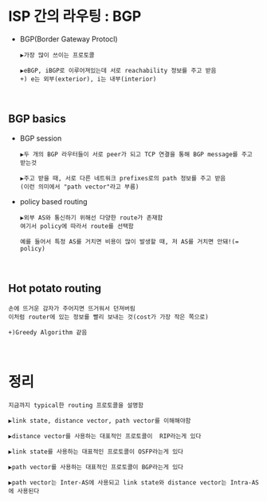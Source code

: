 ISP 간의 라우팅 : BGP
==========
* BGP(Border Gateway Protocl)
  ```
  ▶가장 많이 쓰이는 프로토콜

  ▶eBGP, iBGP로 이루어져있는데 서로 reachability 정보를 주고 받음
  +) e는 외부(exterior), i는 내부(interior)
  ```

<br/>

BGP basics
----
* BGP session
  ```
  ▶두 개의 BGP 라우터들이 서로 peer가 되고 TCP 연결을 통해 BGP message를 주고 받는것

  ▶주고 받을 때, 서로 다른 네트워크 prefixes로의 path 정보를 주고 받음
  (이런 의미에서 "path vector"라고 부름)
  ```

* policy based routing
  ```
  ▶외부 AS와 통신하기 위해선 다양한 route가 존재함
  여기서 policy에 따라서 route를 선택함

  예를 들어서 특정 AS를 거치면 비용이 많이 발생할 때, 저 AS를 거치면 안돼!(= policy)
  ```

<br/>

Hot potato routing
----
```
손에 뜨거운 감자가 주어지면 뜨거워서 던져버림
이처럼 router에 있는 정보를 빨리 보내는 것(cost가 가장 작은 쪽으로)

+)Greedy Algorithm 같음
```


<br/>

정리
===
```
지금까지 typical한 routing 프로토콜을 설명함

▶link state, distance vector, path vector를 이해해야함

▶distance vector를 사용하는 대표적인 프로토콜이  RIP라는게 있다

▶link state를 사용하는 대표적인 프로토콜이 OSFP라는게 있다

▶path vector를 사용하는 대표적인 프로토콜이 BGP라는게 있다

▶path vector는 Inter-AS에 사용되고 link state와 distance vector는 Intra-AS에 사용된다
```